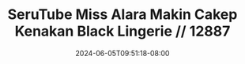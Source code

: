 --- 
title: "SeruTube  Miss Alara Makin Cakep Kenakan Black Lingerie // 12887"
description: "download  video bokep SeruTube  Miss Alara Makin Cakep Kenakan Black Lingerie // 12887 telegram video full baru"
date: 2024-06-05T09:51:18-08:00
file_code: "aw6w0qflrp1c"
draft: false
cover: "pcnqekirss8x1l9u.jpg"
tags: ["SeruTube", "Miss", "Alara", "Makin", "Cakep", "Kenakan", "Black", "Lingerie", "bokep-indo", "bokep-viral", "bokep-ig"]
length: 2335
fld_id: "1483013"
foldername: "Alara update"
categories: ["Alara update"]
views: 0
---